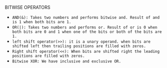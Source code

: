 BITWISE OPERATORS

* `AND(&): Takes two numbers and performs bitwise and. Result of and is 1 when both bits are 1.`
* `OR(|): Takes two numbers and performs or. Result of or is 0 when both bits are 0 and 1 when one of the bits or both of the bits are 1.`
* `left shift operator(>>): it is a unary operand.
 when bits are shifted left then trailing positions are filled with zeros.`
* `Right shift operator(<<): When bits are shifted right the leading positions are filled with zeros.`
* `Bitwise XOR:
   We have inclusive and exclusive OR.`


